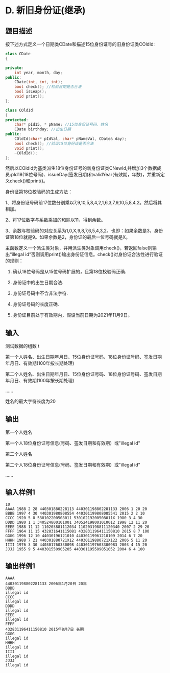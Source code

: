 # D. 新旧身份证(继承)

## 题目描述

按下述方式定义一个日期类CDate和描述15位身份证号的旧身份证类COldId:

```cpp
class CDate
{

private:
	int year, month, day;
public:
	CDate(int, int, int);
	bool check(); //检验日期是否合法
	bool isLeap();
	void print();
};

class COldId
{
protected:
	char* pId15, * pName; //15位身份证号码，姓名
	CDate birthday; //出生日期
public:
	COldId(char* pIdVal, char* pNameVal, CDate& day);
	bool check(); //验证15位身份证是否合法
	void print();
	~COldId();
};
```

然后以COldId为基类派生18位身份证号的新身份证类CNewId,并增加3个数据成员:pId18(18位号码)、issueDay(签发日期)和validYear(有效期，年数)，并重新定义check()和print()。

身份证第18位校验码的生成方法：

1、将身份证号码前17位数分别乘以7,9,10,5,8,4,2,1,6,3,7,9,10,5,8,4,2。然后将其相加。

2、将17位数字与系数乘加的和除以11，得到余数。

3、余数与校验码的对应关系为1,0,X,9,8,7,6,5,4,3,2。也即：如果余数是3，身份证第18位就是9。如果余数是2，身份证的最后一位号码就是X。

主函数定义一个派生类对象，并用派生类对象调用check()，若返回false则输出“illegal id”否则调用print()输出身份证信息。check()对身份证合法性进行验证的规则：

1. 确认18位号码是从15位号码扩展的，且第18位校验码正确.

2. 身份证中的出生日期合法.

3. 身份证号码中不含非法字符.

4. 身份证号码的长度正确.

5. 身份证目前处于有效期内，假设当前日期为2021年11月9日。

## 输入

测试数据的组数 t

第一个人姓名、出生日期年月日、15位身份证号码、18位身份证号码、签发日期年月日、有效期(100年按长期处理)

第二个人姓名、出生日期年月日、15位身份证号码、18位身份证号码、签发日期年月日、有效期(100年按长期处理)

......

姓名的最大字符长度为20

## 输出

第一个人姓名

第一个人18位身份证号信息(号码、签发日期和有效期）或"illegal id"

第二个人姓名

第二个人18位身份证号信息(号码、签发日期和有效期）或"illegal id"

......

## 输入样例1 

```
10
AAAA 1988 2 28 440301880228113 440301198802281133 2006 1 20 20
BBBB 1997 4 30 440301980808554 440301199808085541 2015 2 2 10 
CCCC 1920 5 8 530102200508011 53010219200508011X 1980 3 4 30
DDDD 1980 1 1 340524800101001 340524198001010012 1998 12 11 20
EEEE 1988 11 12 110203881112034 110203198811120340 2007 2 29 20 
FFFF 1964 11 15 432831641115081 432831196411150810 2015 8 7 100
GGGG 1996 12 10 44030196121010 44030119961210109 2014 6 7 20
HHHH 1988 7 21 440301880721X12 44030119880721X122 2006 5 11 20
IIII 1976 3 30 440301760330098 440301197603300983 2003 4 15 20
JJJJ 1955 9 5 440301550905205 440301195509051052 2004 6 4 100 

```

## 输出样例1

```
AAAA
440301198802281133 2006年1月20日 20年
BBBB
illegal id
CCCC
illegal id
DDDD
illegal id
EEEE
illegal id
FFFF
432831196411150810 2015年8月7日 长期
GGGG
illegal id
HHHH
illegal id
IIII
illegal id
JJJJ
illegal id

```

